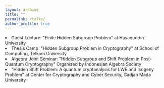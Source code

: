 ```yaml
---
layout: archive
title: ""
permalink: /talks/
author_profile: true
---
```

<li>Guest Lecture: "Finite Hidden Subgroup Problem" at Hasanuddin University</li>
<li>Thesis Camp: "Hidden Subgroup Problem in Cryptography" at School of Computing, Telkom University</li>
<li>Algebra Joint Seminar: "Hidden Subgroup and Shift Problem in Post-Quantum Cryptography" Organized by Indonesian Algebra Society</li>
<li>"Hidden Shift Problem: A quantum cryptanalysis for LWE and Isogeny Problem" at Center for Cryptography and Cyber Security, Gadjah Mada University</li>
